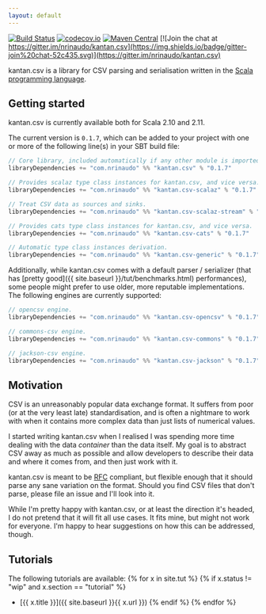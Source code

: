 ```yaml
---
layout: default
---
```


[![Build Status](https://travis-ci.org/nrinaudo/kantan.csv.svg)](https://travis-ci.org/nrinaudo/kantan.csv)
[![codecov.io](http://codecov.io/github/nrinaudo/kantan.csv/coverage.svg)](http://codecov.io/github/nrinaudo/kantan.csv)
[![Maven Central](https://maven-badges.herokuapp.com/maven-central/com.nrinaudo/kantan.csv_2.11/badge.svg)](https://maven-badges.herokuapp.com/maven-central/com.nrinaudo/kantan.csv_2.11)
[![Join the chat at https://gitter.im/nrinaudo/kantan.csv](https://img.shields.io/badge/gitter-join%20chat-52c435.svg)](https://gitter.im/nrinaudo/kantan.csv)

kantan.csv is a library for CSV parsing and serialisation written in the
[Scala programming language](http://www.scala-lang.org).

## Getting started

kantan.csv is currently available both for Scala 2.10 and 2.11.

The current version is `0.1.7`, which can be added to your project with one or more of the following line(s)
in your SBT build file:

```scala
// Core library, included automatically if any other module is imported.
libraryDependencies += "com.nrinaudo" %% "kantan.csv" % "0.1.7"

// Provides scalaz type class instances for kantan.csv, and vice versa.
libraryDependencies += "com.nrinaudo" %% "kantan.csv-scalaz" % "0.1.7"

// Treat CSV data as sources and sinks.
libraryDependencies += "com.nrinaudo" %% "kantan.csv-scalaz-stream" % "0.1.7"

// Provides cats type class instances for kantan.csv, and vice versa.
libraryDependencies += "com.nrinaudo" %% "kantan.csv-cats" % "0.1.7"

// Automatic type class instances derivation.
libraryDependencies += "com.nrinaudo" %% "kantan.csv-generic" % "0.1.7"
```

Additionally, while kantan.csv comes with a default parser / serializer (that has
[pretty good]({{ site.baseurl }}/tut/benchmarks.html) performances), some people might prefer to use older, more
reputable implementations. The following engines are currently supported:
 
```scala
// opencsv engine.
libraryDependencies += "com.nrinaudo" %% "kantan.csv-opencsv" % "0.1.7"

// commons-csv engine.
libraryDependencies += "com.nrinaudo" %% "kantan.csv-commons" % "0.1.7"

// jackson-csv engine.
libraryDependencies += "com.nrinaudo" %% "kantan.csv-jackson" % "0.1.7"
```


## Motivation

CSV is an unreasonably popular data exchange format. It suffers from poor (or at the very least late) standardisation,
and is often a nightmare to work with when it contains more complex data than just lists of numerical values.

I started writing kantan.csv when I realised I was spending more time dealing with the data _container_ than the
data itself. My goal is to abstract CSV away as much as possible and allow developers to describe their data and where
it comes from, and then just work with it.

kantan.csv is meant to be [RFC](https://tools.ietf.org/html/rfc4180) compliant, but flexible enough that it should
parse any sane variation on the format. Should you find CSV files that don't parse, please file an issue and I'll look
into it.

While I'm pretty happy with kantan.csv, or at least the direction it's headed, I do not pretend that it will fit
all use cases. It fits mine, but might not work for everyone. I'm happy to hear suggestions on how this can be
addressed, though.


## Tutorials

The following tutorials are available:
{% for x in site.tut %}
{% if x.status != "wip" and x.section == "tutorial" %}
* [{{ x.title }}]({{ site.baseurl }}{{ x.url }})
{% endif %}
{% endfor %}
